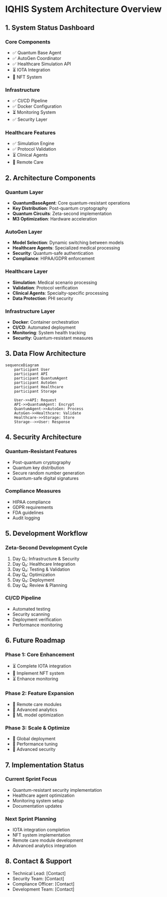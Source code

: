 # IQHIS System Architecture Overview

## 1. System Status Dashboard

### Core Components
- ✅ Quantum Base Agent
- ✅ AutoGen Coordinator
- ✅ Healthcare Simulation API
- ⏳ IOTA Integration
- 🔲 NFT System

### Infrastructure
- ✅ CI/CD Pipeline
- ✅ Docker Configuration
- ⏳ Monitoring System
- ✅ Security Layer

### Healthcare Features
- ✅ Simulation Engine
- ✅ Protocol Validation
- ⏳ Clinical Agents
- 🔲 Remote Care

## 2. Architecture Components

### Quantum Layer
- **QuantumBaseAgent**: Core quantum-resistant operations
- **Key Distribution**: Post-quantum cryptography
- **Quantum Circuits**: Zeta-second implementation
- **M3 Optimization**: Hardware acceleration

### AutoGen Layer
- **Model Selection**: Dynamic switching between models
- **Healthcare Agents**: Specialized medical processing
- **Security**: Quantum-safe authentication
- **Compliance**: HIPAA/GDPR enforcement

### Healthcare Layer
- **Simulation**: Medical scenario processing
- **Validation**: Protocol verification
- **Clinical Agents**: Specialty-specific processing
- **Data Protection**: PHI security

### Infrastructure Layer
- **Docker**: Container orchestration
- **CI/CD**: Automated deployment
- **Monitoring**: System health tracking
- **Security**: Quantum-resistant measures

## 3. Data Flow Architecture

```mermaid
sequenceDiagram
    participant User
    participant API
    participant QuantumAgent
    participant AutoGen
    participant Healthcare
    participant Storage

    User->>API: Request
    API->>QuantumAgent: Encrypt
    QuantumAgent->>AutoGen: Process
    AutoGen->>Healthcare: Validate
    Healthcare->>Storage: Store
    Storage-->>User: Response
```

## 4. Security Architecture

### Quantum-Resistant Features
- Post-quantum cryptography
- Quantum key distribution
- Secure random number generation
- Quantum-safe digital signatures

### Compliance Measures
- HIPAA compliance
- GDPR requirements
- FDA guidelines
- Audit logging

## 5. Development Workflow

### Zeta-Second Development Cycle
1. Day Q₁: Infrastructure & Security
2. Day Q₂: Healthcare Integration
3. Day Q₃: Testing & Validation
4. Day Q₄: Optimization
5. Day Q₅: Deployment
6. Day Q₆: Review & Planning

### CI/CD Pipeline
- Automated testing
- Security scanning
- Deployment verification
- Performance monitoring

## 6. Future Roadmap

### Phase 1: Core Enhancement
- ⏳ Complete IOTA integration
- 🔲 Implement NFT system
- ⏳ Enhance monitoring

### Phase 2: Feature Expansion
- 🔲 Remote care modules
- 🔲 Advanced analytics
- 🔲 ML model optimization

### Phase 3: Scale & Optimize
- 🔲 Global deployment
- 🔲 Performance tuning
- 🔲 Advanced security

## 7. Implementation Status

### Current Sprint Focus
- Quantum-resistant security implementation
- Healthcare agent optimization
- Monitoring system setup
- Documentation updates

### Next Sprint Planning
- IOTA integration completion
- NFT system implementation
- Remote care module development
- Advanced analytics integration

## 8. Contact & Support

- Technical Lead: [Contact]
- Security Team: [Contact]
- Compliance Officer: [Contact]
- Development Team: [Contact] 